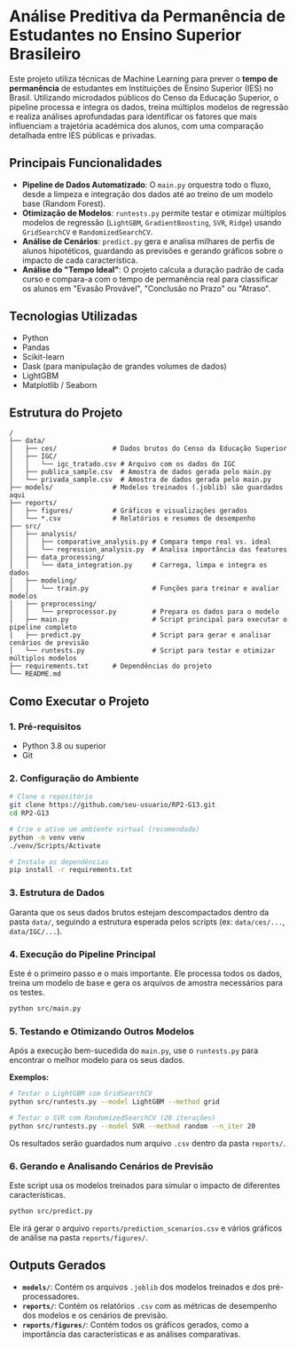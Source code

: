 # Análise Preditiva da Permanência de Estudantes no Ensino Superior Brasileiro

Este projeto utiliza técnicas de Machine Learning para prever o **tempo de permanência** de estudantes em Instituições de Ensino Superior (IES) no Brasil. Utilizando microdados públicos do Censo da Educação Superior, o pipeline processa e integra os dados, treina múltiplos modelos de regressão e realiza análises aprofundadas para identificar os fatores que mais influenciam a trajetória académica dos alunos, com uma comparação detalhada entre IES públicas e privadas.

## Principais Funcionalidades

- **Pipeline de Dados Automatizado**: O `main.py` orquestra todo o fluxo, desde a limpeza e integração dos dados até ao treino de um modelo base (Random Forest).
- **Otimização de Modelos**: `runtests.py` permite testar e otimizar múltiplos modelos de regressão (`LightGBM`, `GradientBoosting`, `SVR`, `Ridge`) usando `GridSearchCV` e `RandomizedSearchCV`.
- **Análise de Cenários**: `predict.py` gera e analisa milhares de perfis de alunos hipotéticos, guardando as previsões e gerando gráficos sobre o impacto de cada característica.
- **Análise do "Tempo Ideal"**: O projeto calcula a duração padrão de cada curso e compara-a com o tempo de permanência real para classificar os alunos em "Evasão Provável", "Conclusão no Prazo" ou "Atraso".

## Tecnologias Utilizadas

- Python
- Pandas
- Scikit-learn
- Dask (para manipulação de grandes volumes de dados)
- LightGBM
- Matplotlib / Seaborn

## Estrutura do Projeto

```
/
├── data/
│   ├── ces/              # Dados brutos do Censo da Educação Superior
│   ├── IGC/
│   │   └── igc_tratado.csv # Arquivo com os dados do IGC
│   ├── publica_sample.csv  # Amostra de dados gerada pelo main.py
│   └── privada_sample.csv  # Amostra de dados gerada pelo main.py
├── models/               # Modelos treinados (.joblib) são guardados aqui
├── reports/
│   ├── figures/          # Gráficos e visualizações gerados
│   └── *.csv             # Relatórios e resumos de desempenho
├── src/
│   ├── analysis/
│   │   ├── comparative_analysis.py # Compara tempo real vs. ideal
│   │   └── regression_analysis.py  # Analisa importância das features
│   ├── data_processing/
│   │   └── data_integration.py     # Carrega, limpa e integra os dados
│   ├── modeling/
│   │   └── train.py                # Funções para treinar e avaliar modelos
│   ├── preprocessing/
│   │   └── preprocessor.py         # Prepara os dados para o modelo
│   ├── main.py                     # Script principal para executar o pipeline completo
│   ├── predict.py                  # Script para gerar e analisar cenários de previsão
│   └── runtests.py                 # Script para testar e otimizar múltiplos modelos
├── requirements.txt      # Dependências do projeto
└── README.md
```

## Como Executar o Projeto

### 1. Pré-requisitos

- Python 3.8 ou superior
- Git

### 2. Configuração do Ambiente

```bash
# Clone o repositório
git clone https://github.com/seu-usuario/RP2-G13.git
cd RP2-G13

# Crie e ative um ambiente virtual (recomendado)
python -m venv venv
./venv/Scripts/Activate

# Instale as dependências
pip install -r requirements.txt
```

### 3. Estrutura de Dados

Garanta que os seus dados brutos estejam descompactados dentro da pasta `data/`, seguindo a estrutura esperada pelos scripts (ex: `data/ces/...`, `data/IGC/...`).

### 4. Execução do Pipeline Principal

Este é o primeiro passo e o mais importante. Ele processa todos os dados, treina um modelo de base e gera os arquivos de amostra necessários para os testes.

```bash
python src/main.py
```

### 5. Testando e Otimizando Outros Modelos

Após a execução bem-sucedida do `main.py`, use o `runtests.py` para encontrar o melhor modelo para os seus dados.

**Exemplos:**

```bash
# Testar o LightGBM com GridSearchCV
python src/runtests.py --model LightGBM --method grid

# Testar o SVR com RandomizedSearchCV (20 iterações)
python src/runtests.py --model SVR --method random --n_iter 20
```

Os resultados serão guardados num arquivo `.csv` dentro da pasta `reports/`.

### 6. Gerando e Analisando Cenários de Previsão

Este script usa os modelos treinados para simular o impacto de diferentes características.

```bash
python src/predict.py
```

Ele irá gerar o arquivo `reports/prediction_scenarios.csv` e vários gráficos de análise na pasta `reports/figures/`.

## Outputs Gerados

- **`models/`**: Contém os arquivos `.joblib` dos modelos treinados e dos pré-processadores.
- **`reports/`**: Contém os relatórios `.csv` com as métricas de desempenho dos modelos e os cenários de previsão.
- **`reports/figures/`**: Contém todos os gráficos gerados, como a importância das características e as análises comparativas.
